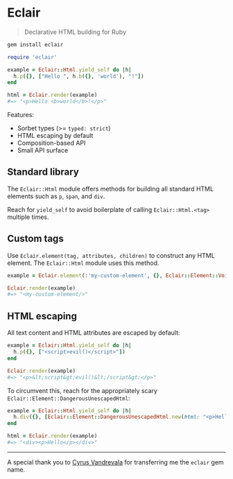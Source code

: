 # Eclair
> Declarative HTML building for Ruby

```sh
gem install eclair
```

```rb
require 'eclair'

example = Eclair::Html.yield_self do |h|
  h.p({}, ["Hello ", h.b({}, 'world'), "!"])
end

html = Eclair.render(example)
#=> "<p>Hello <b>world</b>!</p>"
```

Features:

- Sorbet types (>= `typed: strict`)
- HTML escaping by default
- Composition-based API
- Small API surface

## Standard library

The `Eclair::Html` module offers methods for building all standard HTML elements such as `p`, `span`, and `div`.

Reach for `yield_self` to avoid boilerplate of calling `Eclair::Html.<tag>` multiple times.

## Custom tags

Use `Eclair.element(tag, attributes, children)` to construct any HTML element. The `Eclair::Html` module uses this method.

```rb
example = Eclair.element(:'my-custom-element', {}, Eclair::Element::Void)

Eclair.render(example)
#=> "<my-custom-element/>"
```

## HTML escaping

All text content and HTML attributes are escaped by default:

```rb
example = Eclair::Html.yield_self do |h|
  h.p({}, ["<script>evil()</script>"])
end

Eclair.render(example)
#=> "<p>&lt;script&gt;evil()&lt;/script&gt;</p>"
```

To circumvent this, reach for the appropriately scary `Eclair::Element::DangerousUnescapedHtml`:

```rb
example = Eclair::Html.yield_self do |h|
  h.div({}, [Eclair::Element::DangerousUnescapedHtml.new(html: "<p>Hello</p>")])
end

html = Eclair.render(example)
#=> "<div><p>Hello</p></div>"
```

---

A special thank you to [Cyrus Vandrevala](https://github.com/cmvandrevala) for transferring me the `eclair` gem name.